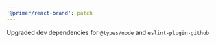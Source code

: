 ```yaml
---
'@primer/react-brand': patch
---
```


Upgraded dev dependencies for `@types/node` and `eslint-plugin-github`
